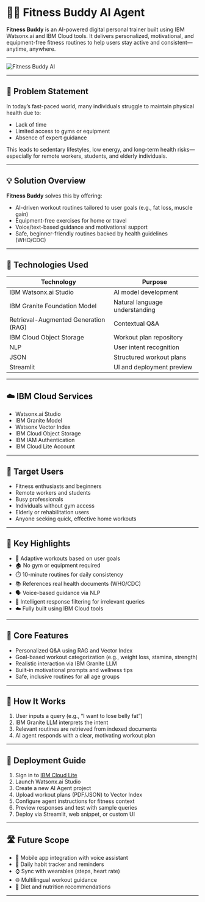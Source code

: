 

# 🏋️‍♂️ Fitness Buddy AI Agent

**Fitness Buddy** is an AI-powered digital personal trainer built using IBM Watsonx.ai and IBM Cloud tools. It delivers personalized, motivational, and equipment-free fitness routines to help users stay active and consistent—anytime, anywhere.

---

![Fitness Buddy AI](fitness_ai.jpg)


---

## 🧩 Problem Statement

In today’s fast-paced world, many individuals struggle to maintain physical health due to:

- Lack of time  
- Limited access to gyms or equipment  
- Absence of expert guidance  

This leads to sedentary lifestyles, low energy, and long-term health risks—especially for remote workers, students, and elderly individuals.

---

## 💡 Solution Overview

**Fitness Buddy** solves this by offering:

- AI-driven workout routines tailored to user goals (e.g., fat loss, muscle gain)  
- Equipment-free exercises for home or travel  
- Voice/text-based guidance and motivational support  
- Safe, beginner-friendly routines backed by health guidelines (WHO/CDC)

---

## 🧠 Technologies Used

| Technology | Purpose |
|------------|---------|
| IBM Watsonx.ai Studio | AI model development |
| IBM Granite Foundation Model | Natural language understanding |
| Retrieval-Augmented Generation (RAG) | Contextual Q&A |
| IBM Cloud Object Storage | Workout plan repository |
| NLP | User intent recognition |
| JSON | Structured workout plans |
| Streamlit | UI and deployment preview |

---

## ☁️ IBM Cloud Services

- Watsonx.ai Studio  
- IBM Granite Model  
- Watsonx Vector Index  
- IBM Cloud Object Storage  
- IBM IAM Authentication  
- IBM Cloud Lite Account

---

## 👥 Target Users

- Fitness enthusiasts and beginners  
- Remote workers and students  
- Busy professionals  
- Individuals without gym access  
- Elderly or rehabilitation users  
- Anyone seeking quick, effective home workouts

---

## 🌟 Key Highlights

- 🔄 Adaptive workouts based on user goals  
- 🏠 No gym or equipment required  
- ⏱️ 10-minute routines for daily consistency  
- 📚 References real health documents (WHO/CDC)  
- 🗣️ Voice-based guidance via NLP  
- 🧠 Intelligent response filtering for irrelevant queries  
- ☁️ Fully built using IBM Cloud tools

---

## 🧪 Core Features

- Personalized Q&A using RAG and Vector Index  
- Goal-based workout categorization (e.g., weight loss, stamina, strength)  
- Realistic interaction via IBM Granite LLM  
- Built-in motivational prompts and wellness tips  
- Safe, inclusive routines for all age groups

---

## 🚀 How It Works

1. User inputs a query (e.g., “I want to lose belly fat”)  
2. IBM Granite LLM interprets the intent  
3. Relevant routines are retrieved from indexed documents  
4. AI agent responds with a clear, motivating workout plan

---

## 🧰 Deployment Guide

1. Sign in to [IBM Cloud Lite](https://cloud.ibm.com)  
2. Launch Watsonx.ai Studio  
3. Create a new AI Agent project  
4. Upload workout plans (PDF/JSON) to Vector Index  
5. Configure agent instructions for fitness context  
6. Preview responses and test with sample queries  
7. Deploy via Streamlit, web snippet, or custom UI

---

## 🛣️ Future Scope

- 📱 Mobile app integration with voice assistant  
- 📆 Daily habit tracker and reminders  
- ⌚ Sync with wearables (steps, heart rate)  
- 🌐 Multilingual workout guidance  
- 🥗 Diet and nutrition recommendations

---

